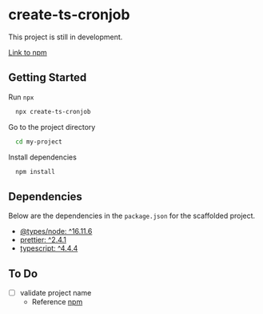 # create-ts-cronjob

This project is still in development.

[Link to npm](https://www.npmjs.com/package/create-ts-cronjob)

## Getting Started
Run `npx` 
```bash
  npx create-ts-cronjob
```

Go to the project directory

```bash
  cd my-project
```

Install dependencies

```bash
  npm install
```

## Dependencies
Below are the dependencies in the `package.json` for the scaffolded project.
* [@types/node: ^16.11.6](https://www.npmjs.com/package/@types/node)
* [prettier: ^2.4.1](https://www.npmjs.com/package/prettier)
* [typescript: ^4.4.4](https://www.npmjs.com/package/typescript)

## To Do
- [ ] validate project name
  - Reference [npm](https://docs.npmjs.com/cli/v7/configuring-npm/package-json#name)